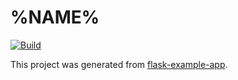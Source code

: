 # %NAME%

[![Build](https://github.com/%REPOSITORY%/actions/workflows/build.yml/badge.svg)](https://github.com/%REPOSITORY%/actions/workflows/build.yml)

This project was generated from [flask-example-app](https://github.com/jecklgamis/flask-example-app).


